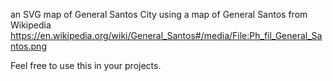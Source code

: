 an SVG map of General Santos City using a map of General Santos from Wikipedia https://en.wikipedia.org/wiki/General_Santos#/media/File:Ph_fil_General_Santos.png

Feel free to use this in your projects.
